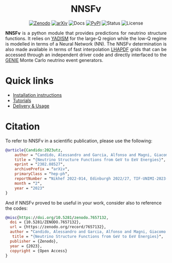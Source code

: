 <h1 align="center">NNSFν</h1>
<p align="center">
  <a href="https://zenodo.org/account/settings/github/repository/NNPDF/nnusf#"><img alt="Zenodo" src="https://zenodo.org/badge/DOI/10.5281/zenodo.7657132 .svg"></a>
  <a href="https://arxiv.org/abs/2302.08527"><img alt="arXiv" src="https://img.shields.io/badge/arXiv-2302.08527-b31b1b?labelColor=222222"></a>
  <img alt="Docs" src="https://assets.readthedocs.org/static/projects/badges/passing-flat.svg">
  <a href="https://pypi.org/project/nnusf/"><img alt="PyPI" src="https://img.shields.io/pypi/v/nnusf"/></a>
  <img alt="Status" src="https://www.repostatus.org/badges/latest/active.svg">
  <img alt="License" src="https://img.shields.io/badge/License-GPL3-blue.svg">
</p>

<p align="justify">
  <b>NNSFν</b> is a python module that provides predictions for neutrino structure functions. 
  It relies on <a href="https://github.com/N3PDF/yadism">YADISM</a> for the large-Q region 
  while the low-Q regime is modelled in terms of a Neural Network (NN). The NNSFν 
  determination is also made available in terms of fast interpolation
  <a href="https://lhapdf.hepforge.org/">LHAPDF</a> grids that can be accessed through an independent
  driver code and directly interfaced to the <a href="http://www.genie-mc.org/">GENIE</a> Monte Carlo
  neutrino event generators.
</p>


# Quick links

- [Installation instructions](https://nnpdf.github.io/nnusf/quickstart/installation.html)
- [Tutorials](https://nnpdf.github.io/nnusf/tutorials/datasets.html)
- [Delivery & Usage](https://nnpdf.github.io/nnusf/delivery/lhapdf.html)

# Citation

To refer to NNSFν in a scientific publication, please use the following:
```bibtex
@article{Candido:2023utz,
    author = "Candido, Alessandro and Garcia, Alfonso and Magni, Giacomo and Rabemananjara, Tanjona and Rojo, Juan and Stegeman, Roy",
    title = "{Neutrino Structure Functions from GeV to EeV Energies}",
    eprint = "2302.08527",
    archivePrefix = "arXiv",
    primaryClass = "hep-ph",
    reportNumber = "Nikhef 2022-014, Edinburgh 2022/27, TIF-UNIMI-2023-5",
    month = "2",
    year = "2023"
}
```
And if NNSFν proved to be useful in your work, consider also to reference the codes:
```bibtex
@misc{https://doi.org/10.5281/zenodo.7657132,
  doi = {10.5281/ZENODO.7657132},
  url = {https://zenodo.org/record/7657132},
  author = "Candido, Alessandro and Garcia, Alfonso and Magni, Giacomo and Rabemananjara, Tanjona and Rojo, Juan and Stegeman, Roy",
   title = "{Neutrino Structure Functions from GeV to EeV Energies}",
  publisher = {Zenodo},
  year = {2023},
  copyright = {Open Access}
}
```
